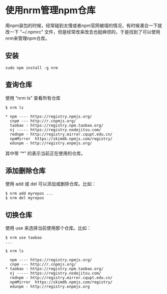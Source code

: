 # 使用nrm管理npm仓库

用npm装包的时候，经常碰到太慢或者npm官网被墙的情况，有时候凑合一下就改一下 "~/.npmrc" 文件，但是经常改来改去也挺麻烦的，于是找到了可以使用nrm来管理npm仓库。

## 安装

``` shell
sudo npm install -g nrm
```

## 查询仓库

使用 “nrm ls” 查看所有仓库
``` shell
$ nrm ls

* npm ---- https://registry.npmjs.org/
  cnpm --- http://r.cnpmjs.org/
  taobao - https://registry.npm.taobao.org/
  nj ----- https://registry.nodejitsu.com/
  rednpm - http://registry.mirror.cqupt.edu.cn/
  npmMirror  https://skimdb.npmjs.com/registry/
  edunpm - http://registry.enpmjs.org/
```

其中带 “*” 的表示当前正在使用的仓库。

## 添加删除仓库

使用 add 或 del 可以添加或删除仓库。比如：
``` shell
$ nrm add myrepos ...
$ nrm del myrepos
```

## 切换仓库

使用 use 来选择当前使用那个仓库。比如：
``` shell
$ nrm use taobao
...

$ nrm ls

  npm ---- https://registry.npmjs.org/
  cnpm --- http://r.cnpmjs.org/
* taobao - https://registry.npm.taobao.org/
  nj ----- https://registry.nodejitsu.com/
  rednpm - http://registry.mirror.cqupt.edu.cn/
  npmMirror  https://skimdb.npmjs.com/registry/
  edunpm - http://registry.enpmjs.org
```

